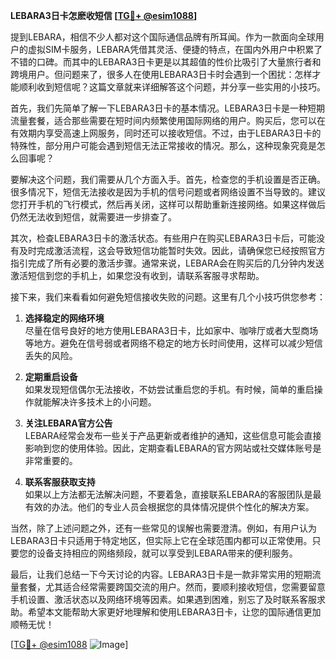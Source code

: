 **LEBARA3日卡怎麽收短信 [[TG💪+ @esim1088](https://t.me/s/esim1088)]**

提到LEBARA，相信不少人都对这个国际通信品牌有所耳闻。作为一款面向全球用户的虚拟SIM卡服务，LEBARA凭借其灵活、便捷的特点，在国内外用户中积累了不错的口碑。而其中的LEBARA3日卡更是以其超值的性价比吸引了大量旅行者和跨境用户。但问题来了，很多人在使用LEBARA3日卡时会遇到一个困扰：怎样才能顺利收到短信呢？这篇文章就来详细解答这个问题，并分享一些实用的小技巧。

首先，我们先简单了解一下LEBARA3日卡的基本情况。LEBARA3日卡是一种短期流量套餐，适合那些需要在短时间内频繁使用国际网络的用户。购买后，您可以在有效期内享受高速上网服务，同时还可以接收短信。不过，由于LEBARA3日卡的特殊性，部分用户可能会遇到短信无法正常接收的情况。那么，这种现象究竟是怎么回事呢？

要解决这个问题，我们需要从几个方面入手。首先，检查您的手机设置是否正确。很多情况下，短信无法接收是因为手机的信号问题或者网络设置不当导致的。建议您打开手机的飞行模式，然后再关闭，这样可以帮助重新连接网络。如果这样做后仍然无法收到短信，就需要进一步排查了。

其次，检查LEBARA3日卡的激活状态。有些用户在购买LEBARA3日卡后，可能没有及时完成激活流程，这会导致短信功能暂时失效。因此，请确保您已经按照官方指引完成了所有必要的激活步骤。通常来说，LEBARA会在购买后的几分钟内发送激活短信到您的手机上，如果您没有收到，请联系客服寻求帮助。

接下来，我们来看看如何避免短信接收失败的问题。这里有几个小技巧供您参考：

1. **选择稳定的网络环境**  
   尽量在信号良好的地方使用LEBARA3日卡，比如家中、咖啡厅或者大型商场等地方。避免在信号弱或者网络不稳定的地方长时间使用，这样可以减少短信丢失的风险。

2. **定期重启设备**  
   如果发现短信偶尔无法接收，不妨尝试重启您的手机。有时候，简单的重启操作就能解决许多技术上的小问题。

3. **关注LEBARA官方公告**  
   LEBARA经常会发布一些关于产品更新或者维护的通知，这些信息可能会直接影响到您的使用体验。因此，定期查看LEBARA的官方网站或社交媒体账号是非常重要的。

4. **联系客服获取支持**  
   如果以上方法都无法解决问题，不要着急，直接联系LEBARA的客服团队是最有效的办法。他们的专业人员会根据您的具体情况提供个性化的解决方案。

当然，除了上述问题之外，还有一些常见的误解也需要澄清。例如，有用户认为LEBARA3日卡只适用于特定地区，但实际上它在全球范围内都可以正常使用。只要您的设备支持相应的网络频段，就可以享受到LEBARA带来的便利服务。

最后，让我们总结一下今天讨论的内容。LEBARA3日卡是一款非常实用的短期流量套餐，尤其适合经常需要跨国交流的用户。然而，要顺利接收短信，您需要留意手机设置、激活状态以及网络环境等因素。如果遇到困难，别忘了及时联系客服求助。希望本文能帮助大家更好地理解和使用LEBARA3日卡，让您的国际通信更加顺畅无忧！

[[TG💪+ @esim1088](https://t.me/s/esim1088) ![Image](https://i.postimg.cc/4NQfJmqS/Snipaste-2025-05-13-00-14-12.png)]